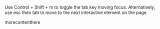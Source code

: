 Use Control + Shift + m to toggle the tab key moving focus. Alternatively, use esc then tab to move to the next interactive element on the page.




morecontenthere
